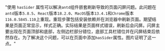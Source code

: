 "使用 `hasSider` 属性可以解决`antd`组件嵌套刷新导致的页面闪屏问题。此问题在`antd`版本`5.8.5`、`React`版本`18.2.0`、`MacOS`版本`13.4.1`和`Chrome`版本`116.0.5845.110`上重现。重现步骤包括安装依赖并在浏览器中刷新页面。期望结果是页面正常显示，样式正确。实际结果是页面样式错误，刷新后会闪屏。闪屏主要出现在页面顶部和底部，左侧边栏部分错位，底部工具栏错位并在闪屏结束后依然存在。为了解决这个问题，可以在页面中添加`hasSider`属性。图片证明了这一点。"
